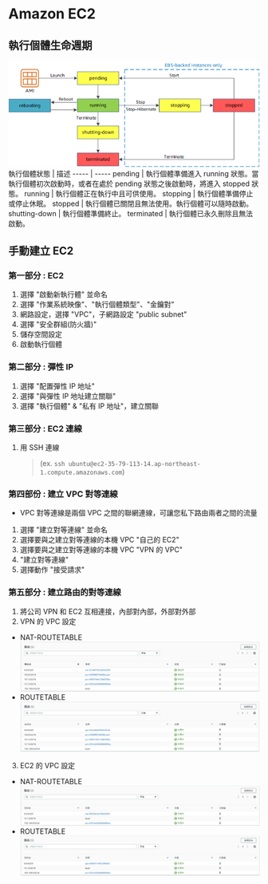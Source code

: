 # Amazon EC2
## 執行個體生命週期
![](pic/ec2_instance.png)
執行個體狀態 | 描述
----- | -----
pending | 執行個體準備進入 running 狀態。當執行個體初次啟動時，或者在處於 pending 狀態之後啟動時，將進入 stopped 狀態。
running | 執行個體正在執行中且可供使用。
stopping | 執行個體準備停止或停止休眠。
stopped | 執行個體已關閉且無法使用。執行個體可以隨時啟動。
shutting-down | 執行個體準備終止。
terminated | 執行個體已永久刪除且無法啟動。


## 手動建立 EC2
### 第一部分 : EC2
1. 選擇 "啟動新執行體" 並命名
2. 選擇 "作業系統映像"、"執行個體類型"、"金鑰對"
3. 網路設定，選擇 "VPC"，子網路設定 "public subnet"
4. 選擇 "安全群組(防火牆)"
5. 儲存空間設定
6. 啟動執行個體
### 第二部分 : 彈性 IP 
1. 選擇 "配置彈性 IP 地址"
2. 選擇 "與彈性 IP 地址建立關聯"
3. 選擇 "執行個體" & "私有 IP 地址"，建立關聯
### 第三部分 : EC2 連線
1. 用 SSH 連線 
    > (ex. `ssh ubuntu@ec2-35-79-113-14.ap-northeast-1.compute.amazonaws.com`)
### 第四部份 : 建立 VPC 對等連線
* VPC 對等連線是兩個 VPC 之間的聯網連線，可讓您私下路由兩者之間的流量
1. 選擇 "建立對等連線" 並命名
2. 選擇要與之建立對等連線的本機 VPC "自己的 EC2"
3. 選擇要與之建立對等連線的本機 VPC "VPN 的 VPC"
4. "建立對等連線"
5. 選擇動作 "接受請求"
### 第五部分 : 建立路由的對等連線
1. 將公司 VPN 和 EC2 互相連接，內部對內部，外部對外部
2. VPN 的 VPC 設定
* NAT-ROUTETABLE 
![](pic/center-natroutetable.png)
* ROUTETABLE 
![](pic/center-routetable.png)
3. EC2 的 VPC 設定
* NAT-ROUTETABLE 
![](pic/natroutetable.png)
* ROUTETABLE 
![](pic/routetable.png)